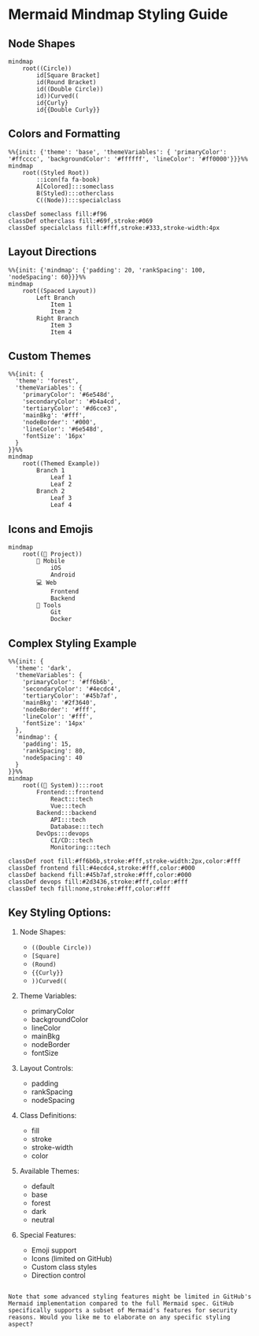 # Mermaid Mindmap Styling Guide

## Node Shapes

```mermaid
mindmap
    root((Circle))
        id[Square Bracket]
        id(Round Bracket)
        id((Double Circle))
        id))Curved((
        id{Curly}
        id{{Double Curly}}
```

## Colors and Formatting

```mermaid
%%{init: {'theme': 'base', 'themeVariables': { 'primaryColor': '#ffcccc', 'backgroundColor': '#ffffff', 'lineColor': '#ff0000'}}}%%
mindmap
    root((Styled Root))
        ::icon(fa fa-book)
        A[Colored]:::someclass
        B(Styled):::otherclass
        C((Node)):::specialclass

classDef someclass fill:#f96
classDef otherclass fill:#69f,stroke:#069
classDef specialclass fill:#fff,stroke:#333,stroke-width:4px
```

## Layout Directions

```mermaid
%%{init: {'mindmap': {'padding': 20, 'rankSpacing': 100, 'nodeSpacing': 60}}}%%
mindmap
    root((Spaced Layout))
        Left Branch
            Item 1
            Item 2
        Right Branch
            Item 3
            Item 4
```

## Custom Themes

```mermaid
%%{init: {
  'theme': 'forest',
  'themeVariables': {
    'primaryColor': '#6e548d',
    'secondaryColor': '#b4a4cd',
    'tertiaryColor': '#d6cce3',
    'mainBkg': '#fff',
    'nodeBorder': '#000',
    'lineColor': '#6e548d',
    'fontSize': '16px'
  }
}}%%
mindmap
    root((Themed Example))
        Branch 1
            Leaf 1
            Leaf 2
        Branch 2
            Leaf 3
            Leaf 4
```

## Icons and Emojis

```mermaid
mindmap
    root((🎯 Project))
        📱 Mobile
            iOS
            Android
        💻 Web
            Frontend
            Backend
        🔧 Tools
            Git
            Docker
```

## Complex Styling Example

```mermaid
%%{init: {
  'theme': 'dark',
  'themeVariables': {
    'primaryColor': '#ff6b6b',
    'secondaryColor': '#4ecdc4',
    'tertiaryColor': '#45b7af',
    'mainBkg': '#2f3640',
    'nodeBorder': '#fff',
    'lineColor': '#fff',
    'fontSize': '14px'
  },
  'mindmap': {
    'padding': 15,
    'rankSpacing': 80,
    'nodeSpacing': 40
  }
}}%%
mindmap
    root((🚀 System)):::root
        Frontend:::frontend
            React:::tech
            Vue:::tech
        Backend:::backend
            API:::tech
            Database:::tech
        DevOps:::devops
            CI/CD:::tech
            Monitoring:::tech

classDef root fill:#ff6b6b,stroke:#fff,stroke-width:2px,color:#fff
classDef frontend fill:#4ecdc4,stroke:#fff,color:#000
classDef backend fill:#45b7af,stroke:#fff,color:#000
classDef devops fill:#2d3436,stroke:#fff,color:#fff
classDef tech fill:none,stroke:#fff,color:#fff
```

## Key Styling Options:

1. Node Shapes:

   - `((Double Circle))`
   - `[Square]`
   - `(Round)`
   - `{{Curly}}`
   - `))Curved((`

2. Theme Variables:

   - primaryColor
   - backgroundColor
   - lineColor
   - mainBkg
   - nodeBorder
   - fontSize

3. Layout Controls:

   - padding
   - rankSpacing
   - nodeSpacing

4. Class Definitions:

   - fill
   - stroke
   - stroke-width
   - color

5. Available Themes:

   - default
   - base
   - forest
   - dark
   - neutral

6. Special Features:
   - Emoji support
   - Icons (limited on GitHub)
   - Custom class styles
   - Direction control

```

Note that some advanced styling features might be limited in GitHub's Mermaid implementation compared to the full Mermaid spec. GitHub specifically supports a subset of Mermaid's features for security reasons. Would you like me to elaborate on any specific styling aspect?
```
